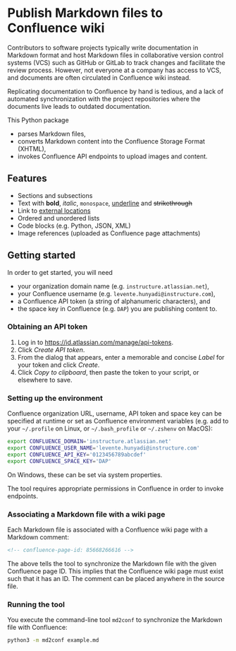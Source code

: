 # Publish Markdown files to Confluence wiki

Contributors to software projects typically write documentation in Markdown format and host Markdown files in collaborative version control systems (VCS) such as GitHub or GitLab to track changes and facilitate the review process. However, not everyone at a company has access to VCS, and documents are often circulated in Confluence wiki instead.

Replicating documentation to Confluence by hand is tedious, and a lack of automated synchronization with the project repositories where the documents live leads to outdated documentation.

This Python package
* parses Markdown files,
* converts Markdown content into the Confluence Storage Format (XHTML),
* invokes Confluence API endpoints to upload images and content.

## Features

* Sections and subsections
* Text with **bold**, *italic*, `monospace`, <ins>underline</ins> and ~~strikethrough~~
* Link to [external locations](http://example.com/)
* Ordered and unordered lists
* Code blocks (e.g. Python, JSON, XML)
* Image references (uploaded as Confluence page attachments)

## Getting started

In order to get started, you will need
* your organization domain name (e.g. `instructure.atlassian.net`),
* your Confluence username (e.g. `levente.hunyadi@instructure.com`),
* a Confluence API token (a string of alphanumeric characters), and
* the space key in Confluence (e.g. `DAP`) you are publishing content to.

### Obtaining an API token

1. Log in to https://id.atlassian.com/manage/api-tokens.
2. Click *Create API token*.
3. From the dialog that appears, enter a memorable and concise *Label* for your token and click *Create*.
4. Click *Copy to clipboard*, then paste the token to your script, or elsewhere to save.

### Setting up the environment

Confluence organization URL, username, API token and space key can be specified at runtime or set as Confluence environment variables (e.g. add to your `~/.profile` on Linux, or `~/.bash_profile` or `~/.zshenv` on MacOS):
```bash
export CONFLUENCE_DOMAIN='instructure.atlassian.net'
export CONFLUENCE_USER_NAME='levente.hunyadi@instructure.com'
export CONFLUENCE_API_KEY='0123456789abcdef'
export CONFLUENCE_SPACE_KEY='DAP'
```

On Windows, these can be set via system properties.

The tool requires appropriate permissions in Confluence in order to invoke endpoints.

### Associating a Markdown file with a wiki page

Each Markdown file is associated with a Confluence wiki page with a Markdown comment:

```markdown
<!-- confluence-page-id: 85668266616 -->
```

The above tells the tool to synchronize the Markdown file with the given Confluence page ID. This implies that the Confluence wiki page must exist such that it has an ID. The comment can be placed anywhere in the source file.

### Running the tool

You execute the command-line tool `md2conf` to synchronize the Markdown file with Confluence:
```bash
python3 -m md2conf example.md
```
